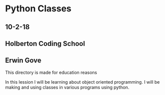 # Python Classes
## 10-2-18
## Holberton Coding School
## Erwin Gove

This directory is made for education reasons

In this lession I will be learning about object oriented programming.
I will be making and using classes in various programs using python.